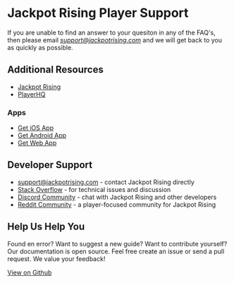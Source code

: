 # Jackpot Rising Player Support

If you are unable to find an answer to your quesiton in any of the FAQ's, then please email *support@jackpotrising.com* and we will get back to you as quickly as possible.

## Additional Resources

* [Jackpot Rising](https://jackpotrising.com)
* [PlayerHQ](https://playerhq.jackpotrising.com)

### Apps

* [Get iOS App](https://itunes.apple.com/us/app/jackpot-rising/id1213052660?&mt=8)
* [Get Android App](questions/general?id=how-do-i-get-the-android-app)
* [Get Web App](questions/general?id=how-do-i-install-the-pwa-progressive-web-app)

## Developer Support

* <support@jackpotrising.com> - contact Jackpot Rising directly
* [Stack Overflow](https://stackoverflow.com/questions/tagged/jackpotrising) - for technical issues and discussion
* [Discord Community](https://discordapp.com/invite/tVbJZUM) - chat with Jackpot Rising and other developers
* [Reddit Community](https://www.reddit.com/r/jackpotrising/) - a player-focused community for Jackpot Rising

## Help Us Help You

Found en error? Want to suggest a new guide? Want to contribute yourself? Our documentation is open source. Feel free create an issue or send a pull request. We value your feedback!

[View on Github](https://github.com/JackpotRising/jr-support)